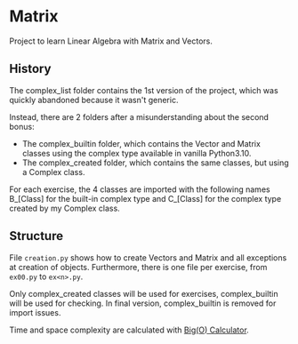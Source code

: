 # Matrix

Project to learn Linear Algebra with Matrix and Vectors.

## History

The complex_list folder contains the 1st version of the project, which was quickly abandoned because it wasn't generic.

Instead, there are 2 folders after a misunderstanding about the second bonus:
 - The complex_builtin folder, which contains the Vector and Matrix classes using the complex type available in vanilla Python3.10.
 - The complex_created folder, which contains the same classes, but using a Complex class.

For each exercise, the 4 classes are imported with the following names B_[Class] for the built-in complex type and C_[Class] for the complex type created by my Complex class.

## Structure

File `creation.py` shows how to create Vectors and Matrix and all exceptions at creation of objects.
Furthermore, there is one file per exercise, from `ex00.py` to `ex<n>.py`.

Only complex_created classes will be used for exercises, complex_builtin will be used for checking.
In final version, complex_builtin is removed for import issues.

Time and space complexity are calculated with [Big(O) Calculator](https://big-o-calculator.vercel.app/).